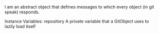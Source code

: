 I am an abstract object that defines messages to which every object (in git speak) responds.

Instance Variables:
	repository <GitRepository>
		A private variable that a GitObject uses to lazily load itself